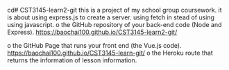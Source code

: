 cd# CST3145-learn2-git
this is a project of my school group coursework.
it is about using express.js to create a server.
using fetch in stead of using using javascript.
o the GitHub repository of your back-end code (Node and Express).
https://baochai100.github.io/CST3145-learn2-git/


o the GitHub Page that runs your front end (the Vue.js code).
https://baochai100.github.io/CST3145-learn-git/
o the Heroku route that returns the information of lesson information.
